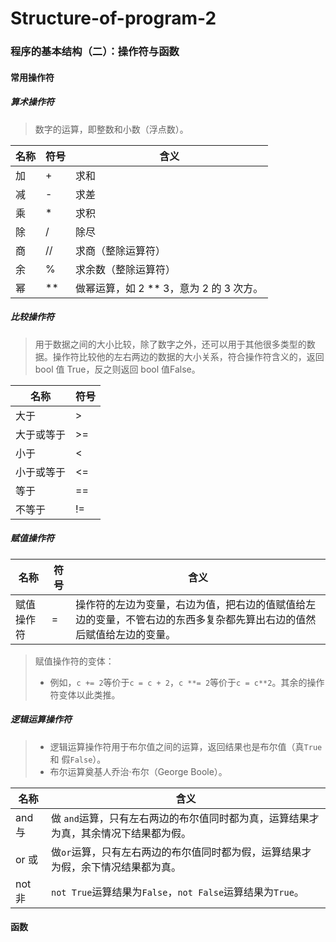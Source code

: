 # Structure-of-program-2

### 程序的基本结构（二）：操作符与函数

#### 常用操作符

##### 算术操作符

> 数字的运算，即整数和小数（浮点数）。

| 名称 | 符号 | 含义                                    |
| ---- | ---- | --------------------------------------- |
| 加   | +    | 求和                                    |
| 减   | -    | 求差                                    |
| 乘   | *    | 求积                                    |
| 除   | /    | 除尽                                    |
| 商   | //   | 求商（整除运算符）                      |
| 余   | %    | 求余数（整除运算符）                    |
| 幂   | **   | 做幂运算，如 2 ** 3，意为 2 的 3 次方。 |



##### 比较操作符

> 用于数据之间的大小比较，除了数字之外，还可以用于其他很多类型的数据。操作符比较他的左右两边的数据的大小关系，符合操作符含义的，返回 bool 值 True，反之则返回 bool 值False。

| 名称       | 符号 |
| ---------- | ---- |
| 大于       | >    |
| 大于或等于 | >=   |
| 小于       | <    |
| 小于或等于 | <=   |
| 等于       | ==   |
| 不等于     | !=   |



##### 赋值操作符

| 名称       | 符号 | 含义                                                         |
| ---------- | ---- | ------------------------------------------------------------ |
| 赋值操作符 | =    | 操作符的左边为变量，右边为值，把右边的值赋值给左边的变量，不管右边的东西多复杂都先算出右边的值然后赋值给左边的变量。 |

> 赋值操作符的变体：
>
> * 例如，`c += 2`等价于`c = c + 2`，`c **= 2`等价于`c = c**2`。其余的操作符变体以此类推。



##### 逻辑运算操作符

> * 逻辑运算操作符用于布尔值之间的运算，返回结果也是布尔值（真`True` 和 假`False`）。
> * 布尔运算奠基人乔治·布尔（George Boole）。

| 名称   | 含义                                                         |
| ------ | ------------------------------------------------------------ |
| and 与 | 做 `and`运算，只有左右两边的布尔值同时都为真，运算结果才为真，其余情况下结果都为假。 |
| or 或  | 做`or`运算，只有左右两边的布尔值同时都为假，运算结果才为假，余下情况结果都为真。 |
| not 非 | `not True`运算结果为`False`，`not False`运算结果为`True`。   |



#### 函数

